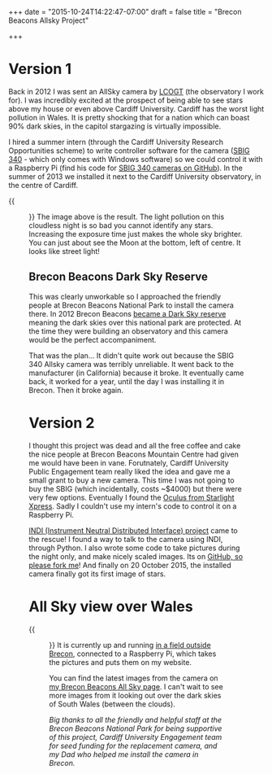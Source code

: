+++
date = "2015-10-24T14:22:47-07:00"
draft = false
title = "Brecon Beacons Allsky Project"

+++

# Version 1
Back in 2012 I was sent an AllSky camera by [LCOGT](http://lcogt.net) (the observatory I work for). I was incredibly excited at the prospect of being  able to see stars above my house or even above Cardiff University. Cardiff has the worst light pollution in Wales. It is pretty shocking that for a nation which can boast 90% dark skies, in the capitol stargazing is virtually impossible.

I hired a summer intern (through the Cardiff University Research Opportunities scheme) to write controller software for the camera ([SBIG 340](https://www.sbig.com/products/cameras/specialty/the-allsky-340-camera/) - which only comes with Windows software) so we could control it with a Raspberry Pi (find his code for [SBIG 340 cameras on GitHub](https://github.com/badders/pyallsky)). In the summer of 2013 we installed it next to the Cardiff University observatory, in the centre of Cardiff.

{{<figure src="http://static.darkmattersheep.uk/uploads/cardiff_allsky.png" title="Cardiff city centre at 4am with horrific light pollution">}}
The image above is the result. The light pollution on this cloudless night is so bad you cannot identify any stars. Increasing the exposure time just makes the whole sky brighter. You can just about see the Moon at the bottom, left of centre. It looks like street light!

## Brecon Beacons Dark Sky Reserve
This was clearly unworkable so I approached the friendly people at Brecon Beacons National Park to install the camera there. In 2012 Brecon Beacons [became a Dark Sky reserve](http://www.breconbeacons.org/about-brecon-beacons-dark-sky-reserve) meaning the dark skies over this national park are protected. At the time they were building an observatory and this camera would be the perfect accompaniment.

That was the plan... It didn't quite work out because the SBIG 340 Allsky camera was terribly unreliable. It went back to the manufacturer (in California) because it broke. It eventually came back, it worked for a year, until the day I was installing it in Brecon. Then it broke again.

# Version 2
I thought this project was dead and all the free coffee and cake the nice people at Brecon Beacons Mountain Centre had given me would have been in vane. Forutnately, Cardiff University Public Engagement team really liked the idea and gave me a small grant to buy a new camera. This time I was not going to buy the SBIG (which incidentally, costs ~$4000) but there were very few options. Eventually I found the [Oculus from Starlight Xpress](http://www.sxccd.com/oculus-all-sky-camera). Sadly I couldn't use my intern's code to control it on a Raspberry Pi.

[INDI (Instrument Neutral Distributed Interface) project](http://indilib.org/) came to the rescue! I found a way to talk to the camera using INDI, through Python. I also wrote some code to take pictures during the night only, and make nicely scaled images. Its on [GitHub, so please fork me](https://github.com/zemogle/pyOculus)! And finally on 20 October 2015, the installed camera finally got its first image of stars.

# All Sky view over Wales
{{<figure src="http://www.zemogle.uk/allsky/20151020-0610.png" title="First light image from Brecon Beacons All Sky Camera on 20 Oct 2015 at 0610 UTC. Orion is clearly visible on the right of the image, and the Plough on the left.">}}
It is currently up and running [in a field outside Brecon](https://www.google.com/maps/place/Brecon+Beacons+National+Park+Visitor+Centre/@51.923633,-3.4894071,17z/data=!4m5!1m2!2m1!1sbrecon+beacons+mountain+centre!3m1!1s0x0000000000000000:0xd94a023376c3d6e5), connected to a Raspberry Pi, which takes the pictures and puts them on my website.

You can find the latest images from the camera on [my Brecon Beacons All Sky page](http://www.zemogle.uk/allsky/). I can't wait to see more images from it looking out over the dark skies of South Wales (between the clouds).

*Big thanks to all the friendly and helpful staff at the Brecon Beacons National Park for being supportive of this project, Cardiff University Engagement team for seed funding for the replacement camera, and my Dad who helped me install the camera in Brecon.*

